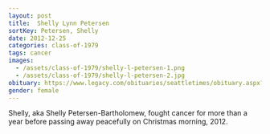 ```yaml
---
layout: post
title:  Shelly Lynn Petersen
sortKey: Petersen, Shelly
date: 2012-12-25
categories: class-of-1979
tags: cancer
images:
  - /assets/class-of-1979/shelly-l-petersen-1.png
  - /assets/class-of-1979/shelly-l-petersen-2.jpg
obituary: https://www.legacy.com/obituaries/seattletimes/obituary.aspx?pid=162356815
gender: female
---
```

Shelly, aka Shelly Petersen-Bartholomew, fought cancer for more than a year before passing away peacefully on Christmas morning, 2012.
